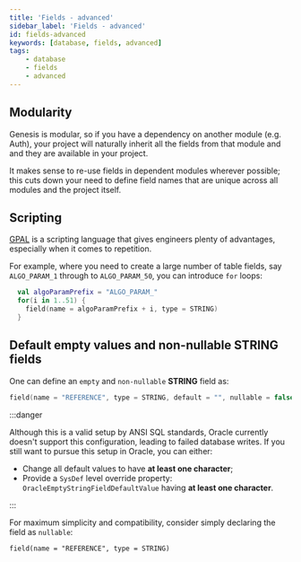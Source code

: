 ```yaml
---
title: 'Fields - advanced'
sidebar_label: 'Fields - advanced'
id: fields-advanced
keywords: [database, fields, advanced]
tags:
    - database
    - fields
    - advanced
---
```




## Modularity

Genesis is modular, so if you have a dependency on another module (e.g. Auth), your project will naturally inherit all the fields from that module and and they are available in your project. 

It makes sense to re-use fields in dependent modules wherever possible; this cuts down your need to define field names that are unique across all modules and the project itself.

## Scripting

[GPAL](../../../../getting-started/glossary/glossary/#gpal) is a scripting language that gives engineers plenty of advantages, especially when it comes to repetition. 

For example, where you need to create a large number of table fields, say `ALGO_PARAM_1` through to `ALGO_PARAM_50`, you can introduce `for` loops:

```kotlin
  val algoParamPrefix = "ALGO_PARAM_"
  for(i in 1..51) {
    field(name = algoParamPrefix + i, type = STRING)
  }
```

## Default empty values and non-nullable STRING fields

One can define an `empty` and `non-nullable` **STRING** field as:

```kotlin
field(name = "REFERENCE", type = STRING, default = "", nullable = false)
```

:::danger

Although this is a valid setup by ANSI SQL standards, Oracle currently doesn't support this configuration, leading to failed database writes.
If you still want to pursue this setup in Oracle, you can either:
- Change all default values to have **at least one character**;
- Provide a `SysDef` level override property: `OracleEmptyStringFieldDefaultValue` having **at least one character**.

:::

For maximum simplicity and compatibility, consider simply declaring the field as `nullable`:

```
field(name = "REFERENCE", type = STRING)
```
